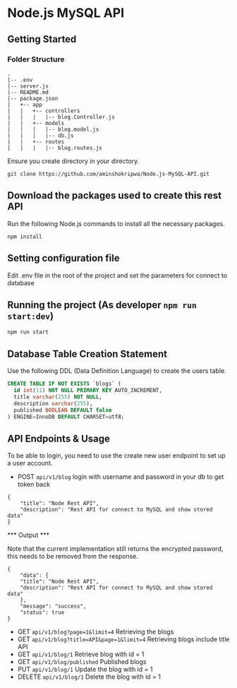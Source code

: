 # Node.js MySQL API

## Getting Started

### Folder Structure
```
.
|-- .env
|-- server.js
|-- README.md
|-- package.json
|   +-- app
|   |   +-- controllers
|   |   |   |-- blog.Controller.js
|   |   +-- models
|   |   |   |-- blog.model.js
|   |   |   |-- db.js
|   |   +-- routes
|   |   |   |-- blog.routes.js
```
Ensure you create directory in your directory.

`git clone https://github.com/aminshokripwa/Node.js-MySQL-API.git`

## Download the packages used to create this rest API
Run the following Node.js commands to install all the necessary packages.

```
npm install
```

## Setting configuration file
Edit .env file in the root of the project and set the parameters for connect to database

## Running the project (As developer `npm run start:dev`)

`npm run start`

## Database Table Creation Statement
Use the following DDL (Data Definition Language) to create the users table.

``` SQL
CREATE TABLE IF NOT EXISTS `blogs` (
  id int(11) NOT NULL PRIMARY KEY AUTO_INCREMENT,
  title varchar(255) NOT NULL,
  description varchar(255),
  published BOOLEAN DEFAULT false
) ENGINE=InnoDB DEFAULT CHARSET=utf8;
```

## API Endpoints & Usage

To be able to login, you need to use the create new user endpoint to set up a user account.

* POST    `api/v1/blog` login with username and password in your db to get token back

```
{
    "title": "Node Rest API",
    "description": "Rest API for connect to MySQL and show stored data"
}
```

*** Output ***

Note that the current implementation still returns the encrypted password, this needs to be removed from the response.

```
{
    "data": {
    "title": "Node Rest API",
    "description": "Rest API for connect to MySQL and show stored data"
    },
    "message": "success",
    "status": true
}
```

* GET     `api/v1/blog?page=1&limit=4` Retrieving the blogs
* GET     `api/v1/blog?title=API&page=1&limit=4` Retrieving blogs include title API
* GET     `api/v1/blog/1` Retrieve blog with id = 1
* GET     `api/v1/blog/published` Published blogs
* PUT     `api/v1/blog/1` Update the blog with id = 1
* DELETE  `api/v1/blog/1` Delete the blog with id = 1
